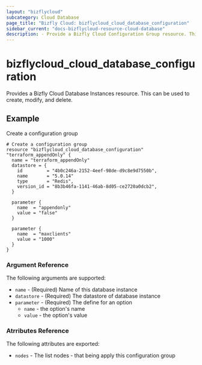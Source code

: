 ```yaml
---
layout: "bizflycloud"
subcategory: Cloud Database
page_title: "Bizfly Cloud: bizflycloud_cloud_database_configuration"
sidebar_current: "docs-bizflycloud-resource-cloud-database"
description: - Provide a Bizfly Cloud Configuration Group resource. This can be used to create, modify, and delete.
---
```


# bizflycloud\_cloud\_database\_configuration

Provides a Bizfly Cloud Database Instances resource. This can be used to create, modify, and delete.

## Example

Create a configuration group

```hcl
# Create a configuration group
resource "bizflycloud_cloud_database_configuration" "terraform_appendOnly" {
  name = "terraform_appendOnly"
  datastore = {
    id         = "4b0c246a-2152-4eef-98de-d9c8e9d7550b",
    name       = "5.0.14"
    type       = "Redis",
    version_id = "8b3b46fa-1141-46ab-8d05-ce2720a0dcb2",
  }

  parameter {
    name  = "appendonly"
    value = "false"
  }

  parameter {
    name  = "maxclients"
    value = "1000"
  }
}
```

### Argument Reference

The following arguments are supported:

* `name` - (Required) Name of this database instance
* `datastore` - (Required) The datastore of database instance
* `parameter` - (Required) The define for an option
  - `name` - the option's name
  - `value` - the option's value


### Atrributes Reference

The following attributes are exported:

* `nodes` - The list nodes - that being apply this configuration group

